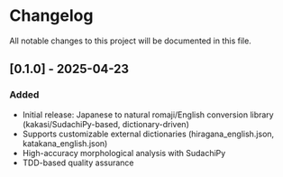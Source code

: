 # Changelog

All notable changes to this project will be documented in this file.

## [0.1.0] - 2025-04-23
### Added
- Initial release: Japanese to natural romaji/English conversion library (kakasi/SudachiPy-based, dictionary-driven)
- Supports customizable external dictionaries (hiragana_english.json, katakana_english.json)
- High-accuracy morphological analysis with SudachiPy
- TDD-based quality assurance
